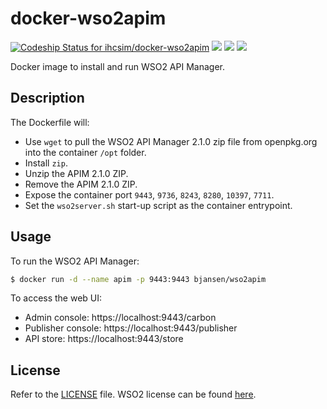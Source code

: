 # docker-wso2apim
[ ![Codeship Status for ihcsim/docker-wso2apim](https://app.codeship.com/projects/f9f472e0-c271-0134-3993-22c030d3a647/status?branch=master)](https://app.codeship.com/projects/197444) [![](https://images.microbadger.com/badges/version/isim/wso2apim:2.1.0.svg)](https://microbadger.com/images/isim/wso2apim:2.0.0 "Get your own version badge on microbadger.com") [![](https://images.microbadger.com/badges/commit/isim/wso2apim:2.0.0.svg)](https://microbadger.com/images/isim/wso2apim:2.0.0 "Get your own commit badge on microbadger.com") [![](https://images.microbadger.com/badges/image/isim/wso2apim:2.0.0.svg)](https://microbadger.com/images/isim/wso2apim:2.0.0 "Get your own image badge on microbadger.com")

Docker image to install and run WSO2 API Manager.

## Description
The Dockerfile will:
* Use `wget` to pull the WSO2 API Manager 2.1.0 zip file from openpkg.org into the container `/opt` folder.
* Install `zip`.
* Unzip the APIM 2.1.0 ZIP.
* Remove the APIM 2.1.0 ZIP.
* Expose the container port `9443`, `9736`, `8243`, `8280`, `10397`, `7711`.
* Set the `wso2server.sh` start-up script as the container entrypoint.

## Usage
To run the WSO2 API Manager:
```sh
$ docker run -d --name apim -p 9443:9443 bjansen/wso2apim
```

To access the web UI:
* Admin console: https://localhost:9443/carbon
* Publisher console: https://localhost:9443/publisher
* API store: https://localhost:9443/store

## License
Refer to the [LICENSE](LICENSE) file. WSO2 license can be found [here](http://wso2.com/licenses).
